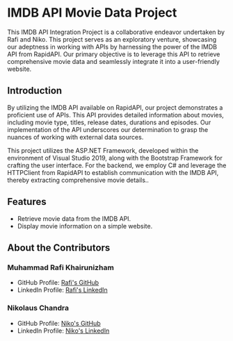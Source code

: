 # IMDB API Movie Data Project

This IMDB API Integration Project is a collaborative endeavor undertaken by Rafi and Niko. This project serves as an exploratory venture, showcasing our adeptness in working with APIs by harnessing the power of the IMDB API from RapidAPI. Our primary objective is to leverage this API to retrieve comprehensive movie data and seamlessly integrate it into a user-friendly website.

## Introduction

By utilizing the IMDB API available on RapidAPI, our project demonstrates a proficient use of APIs. This API provides detailed information about movies, including movie type, titles, release dates, durations and episodes. Our implementation of the API underscores our determination to grasp the nuances of working with external data sources.

This project utilizes the ASP.NET Framework, developed within the environment of Visual Studio 2019, along with the Bootstrap Framework for crafting the user interface. For the backend, we employ C# and leverage the HTTPClient from RapidAPI to establish communication with the IMDB API, thereby extracting comprehensive movie details..

## Features

- Retrieve movie data from the IMDB API.
- Display movie information on a simple website.

## About the Contributors

### Muhammad Rafi Khairunizham

- GitHub Profile: [Rafi's GitHub](https://github.com/LuckyBastrd)
- LinkedIn Profile: [Rafi's LinkedIn](https://www.linkedin.com/in/muhammad-rafi-khairunizham-2a8597253/)

### Nikolaus Chandra

- GitHub Profile: [Niko's GitHub](https://github.com/mrkeylost)
- LinkedIn Profile: [Niko's LinkedIn](https://www.linkedin.com/in/nikolaus-chandra-8942a2221/)
